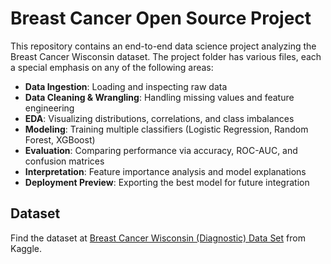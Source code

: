 # Breast Cancer Open Source Project

This repository contains an end-to-end data science project analyzing the Breast Cancer Wisconsin dataset. The project folder has various files, each a special emphasis on any of the following areas:

- **Data Ingestion**: Loading and inspecting raw data  
- **Data Cleaning & Wrangling**: Handling missing values and feature engineering  
- **EDA**: Visualizing distributions, correlations, and class imbalances  
- **Modeling**: Training multiple classifiers (Logistic Regression, Random Forest, XGBoost)  
- **Evaluation**: Comparing performance via accuracy, ROC-AUC, and confusion matrices  
- **Interpretation**: Feature importance analysis and model explanations  
- **Deployment Preview**: Exporting the best model for future integration  

## Dataset

Find the dataset at [Breast Cancer Wisconsin (Diagnostic) Data Set](https://www.kaggle.com/datasets/uciml/breast-cancer-wisconsin-data) from Kaggle.
